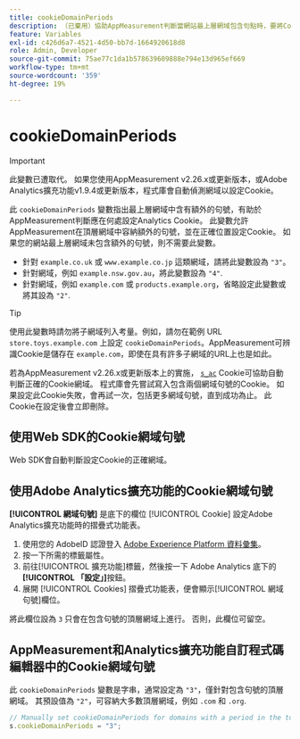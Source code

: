```yaml
---
title: cookieDomainPeriods
description: （已棄用）協助AppMeasurement判斷當網站最上層網域包含句點時，要將Cookie儲存於何處。
feature: Variables
exl-id: c426d6a7-4521-4d50-bb7d-1664920618d8
role: Admin, Developer
source-git-commit: 75ae77c1da1b578639609888e794e13d965ef669
workflow-type: tm+mt
source-wordcount: '359'
ht-degree: 19%

---
```



# cookieDomainPeriods

>[!IMPORTANT]
>此變數已遭取代。 如果您使用AppMeasurement v2.26.x或更新版本，或Adobe Analytics擴充功能v1.9.4或更新版本，程式庫會自動偵測網域以設定Cookie。

此 `cookieDomainPeriods` 變數指出最上層網域中含有額外的句號，有助於AppMeasurement判斷應在何處設定Analytics Cookie。 此變數允許AppMeasurement在頂層網域中容納額外的句號，並在正確位置設定Cookie。 如果您的網站最上層網域未包含額外的句號，則不需要此變數。

* 針對 `example.co.uk` 或 `www.example.co.jp` 這類網域，請將此變數設為 `"3"`。
* 針對網域，例如 `example.nsw.gov.au`，將此變數設為 `"4"`.
* 針對網域，例如 `example.com` 或 `products.example.org`，省略設定此變數或將其設為 `"2"`.

>[!TIP]
>
> 使用此變數時請勿將子網域列入考量。例如，請勿在範例 URL `store.toys.example.com` 上設定 `cookieDomainPeriods`。AppMeasurement可辨識Cookie是儲存在 `example.com`，即使在具有許多子網域的URL上也是如此。

若為AppMeasurement v2.26.x或更新版本上的實施， [`s_ac`](https://experienceleague.adobe.com/en/docs/core-services/interface/data-collection/cookies/analytics) Cookie可協助自動判斷正確的Cookie網域。 程式庫會先嘗試寫入包含兩個網域句號的Cookie。 如果設定此Cookie失敗，會再試一次，包括更多網域句號，直到成功為止。 此Cookie在設定後會立即刪除。

## 使用Web SDK的Cookie網域句號

Web SDK會自動判斷設定Cookie的正確網域。

## 使用Adobe Analytics擴充功能的Cookie網域句號

**[!UICONTROL 網域句號]** 是底下的欄位 [!UICONTROL Cookie] 設定Adobe Analytics擴充功能時的摺疊式功能表。

1. 使用您的 AdobeID 認證登入 [Adobe Experience Platform 資料彙集](https://experience.adobe.com/data-collection)。
1. 按一下所需的標籤屬性。
1. 前往[!UICONTROL 擴充功能]標籤，然後按一下 Adobe Analytics 底下的&#x200B;**[!UICONTROL 「設定」]**&#x200B;按鈕。
1. 展開 [!UICONTROL Cookies] 摺疊式功能表，便會顯示[!UICONTROL 網域句號]欄位。

將此欄位設為 `3` 只會在包含句號的頂層網域上進行。 否則，此欄位可留空。

## AppMeasurement和Analytics擴充功能自訂程式碼編輯器中的Cookie網域句號

此 `cookieDomainPeriods` 變數是字串，通常設定為 `"3"`，僅針對包含句號的頂層網域。 其預設值為 `"2"`，可容納大多數頂層網域，例如 `.com` 和 `.org`.

```js
// Manually set cookieDomainPeriods for domains with a period in the top-level domain, such as www.example.co.uk
s.cookieDomainPeriods = "3";
```
